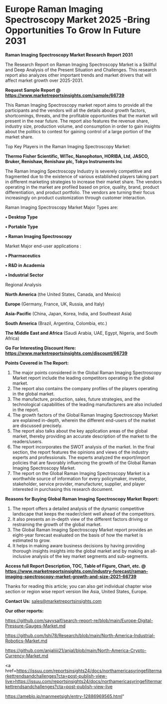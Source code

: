 # Europe Raman Imaging Spectroscopy Market 2025 -Bring Opportunities To Grow In Future 2031

<strong>Raman Imaging Spectroscopy Market Research Report 2031</strong>

The Research Report on Raman Imaging Spectroscopy Market is a Skillful and Deep Analysis of the Present Situation and Challenges. This research report also analyzes other important trends and market drivers that will affect market growth over 2025-2031.

<strong>Request Sample Report @ <a href=https://www.marketreportsinsights.com/sample/66739>https://www.marketreportsinsights.com/sample/66739</a></strong>

This Raman Imaging Spectroscopy market report aims to provide all the participants and the vendors will all the details about growth factors, shortcomings, threats, and the profitable opportunities that the market will present in the near future. The report also features the revenue share, industry size, production volume, and consumption in order to gain insights about the politics to contest for gaining control of a large portion of the market share.

Top Key Players in the Raman Imaging Spectroscopy Market:

<strong>Thermo Fisher Scientific, WITec, Nanophoton, HORIBA, Ltd, JASCO, Bruker, Renishaw, Renishaw plc, Tokyo Instruments Inc</strong>

The Raman Imaging Spectroscopy Industry is severely competitive and fragmented due to the existence of various established players taking part in different marketing strategies to increase their market share. The vendors operating in the market are profiled based on price, quality, brand, product differentiation, and product portfolio. The vendors are turning their focus increasingly on product customization through customer interaction.

Raman Imaging Spectroscopy Market Major Types are:

<strong>• Desktop Type

• Portable Type

• Raman Imaging Spectroscopy</strong>

Market Major end-user applications :

<strong>• Pharmaceutics

• R&D in Academia

• Industrial Sector</strong>

Regional Analysis

</u><strong><b>North America</b></strong> (the United States, Canada, and Mexico)

<strong><b>Europe </b></strong>(Germany, France, UK, Russia, and Italy)

<strong><b>Asia-Pacific</b></strong> (China, Japan, Korea, India, and Southeast Asia)

<strong><b>South America</b></strong> (Brazil, Argentina, Colombia, etc.)

<strong><b>The Middle East and Africa</b></strong> (Saudi Arabia, UAE, Egypt, Nigeria, and South Africa)

<strong>Go For Interesting Discount Here: <a href=https://www.marketreportsinsights.com/discount/66739>https://www.marketreportsinsights.com/discount/66739</a></strong>

<strong>Points Covered in The Report:</strong>
<ol>
  <li>The major points considered in the Global Raman Imaging Spectroscopy Market report include the leading competitors operating in the global market.</li>
  <li>The report also contains the company profiles of the players operating in the global market.</li>
  <li>The manufacture, production, sales, future strategies, and the technological capabilities of the leading manufacturers are also included in the report.</li>
  <li>The growth factors of the Global Raman Imaging Spectroscopy Market are explained in-depth, wherein the different end-users of the market are discussed precisely.</li>
  <li>The report also talks about the key application areas of the global market, thereby providing an accurate description of the market to the readers/users.</li>
  <li>The report incorporates the SWOT analysis of the market. In the final section, the report features the opinions and views of the industry experts and professionals. The experts analyzed the export/import policies that are favorably influencing the growth of the Global Raman Imaging Spectroscopy Market.</li>
  <li>The report on the Global Raman Imaging Spectroscopy Market is a worthwhile source of information for every policymaker, investor, stakeholder, service provider, manufacturer, supplier, and player interested in purchasing this research document.</li>
</ol>
<strong>Reasons for Buying Global Raman Imaging Spectroscopy Market Report:</strong>

<ol>
  <li>The report offers a detailed analysis of the dynamic competitive landscape that keeps the reader/client well ahead of the competitors.</li>
  <li>It also presents an in-depth view of the different factors driving or restraining the growth of the global market.</li>
  <li>The Global Raman Imaging Spectroscopy Market report provides an eight-year forecast evaluated on the basis of how the market is estimated to grow.</li>
  <li>It helps in making aware business decisions by having providing thorough insights insights into the global market and by making an all-inclusive analysis of the key market segments and sub-segments.</li>
</ol>
<strong>Access full Report Description, TOC, Table of Figure, Chart, etc. @ <a href=https://www.marketreportsinsights.com/industry-forecast/raman-imaging-spectroscopy-market-growth-and-size-2021-66739>https://www.marketreportsinsights.com/industry-forecast/raman-imaging-spectroscopy-market-growth-and-size-2021-66739</a></strong>


Thanks for reading this article; you can also get individual chapter wise section or region wise report version like Asia, United States, Europe.

<strong>Contact Us:</strong>
sales@marketreportsinsights.com

<strong>Our other reports:</strong>

<a href=https://github.com/sayysaif/search-report-re/blob/main/Europe-Digital-Pressure-Gauges-Market.md>https://github.com/sayysaif/search-report-re/blob/main/Europe-Digital-Pressure-Gauges-Market.md</a>

<a href=https://github.com/Ishi78/Research/blob/main/North-America-Industrial-Robotics-Market.md>https://github.com/Ishi78/Research/blob/main/North-America-Industrial-Robotics-Market.md</a>

<a href=https://github.com/anjaliiii21/anjal/blob/main/North-America-Crypto-Currency-Market.md>https://github.com/anjaliiii21/anjal/blob/main/North-America-Crypto-Currency-Market.md</a>

<a href=https://issuu.com/reportsinsights24/docs/northamericasyringefiltermarkettrendsandchallenges?cta=post-publish-view-live>https://issuu.com/reportsinsights24/docs/northamericasyringefiltermarkettrendsandchallenges?cta=post-publish-view-live</a>

<a href=https://ameblo.jp/manmeetsigh/entry-12886969565.html>https://ameblo.jp/manmeetsigh/entry-12886969565.html</a>"
